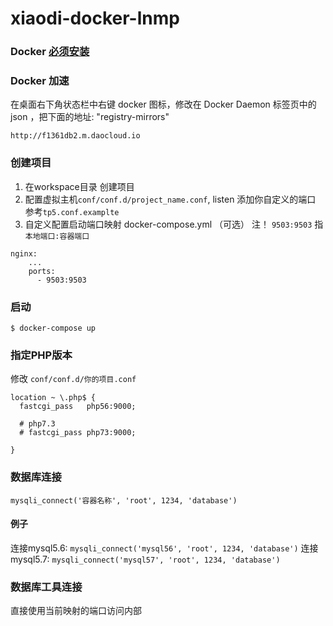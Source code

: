 # xiaodi-docker-lnmp

### Docker [必须安装](https://download.docker.com/win/stable/Docker%20for%20Windows%20Installer.exe)

### Docker 加速
在桌面右下角状态栏中右键 docker 图标，修改在 Docker Daemon 标签页中的 json ，把下面的地址:
"registry-mirrors"
~~~
http://f1361db2.m.daocloud.io
~~~

### 创建项目
1. 在workspace目录 创建项目
2. 配置虚拟主机```conf/conf.d/project_name.conf```, listen 添加你自定义的端口 参考```tp5.conf.examplte```
3. 自定义配置启动端口映射 docker-compose.yml （可选）
注！ ```9503:9503``` 指 ```本地端口:容器端口```
~~~
nginx:
    ...
    ports:
      - 9503:9503
~~~

### 启动
~~~
$ docker-compose up
~~~

### 指定PHP版本
修改 ```conf/conf.d/你的项目.conf```
~~~
location ~ \.php$ {
  fastcgi_pass   php56:9000;

  # php7.3
  # fastcgi_pass php73:9000;

}
~~~

### 数据库连接
~~~
mysqli_connect('容器名称', 'root', 1234, 'database')
~~~
#### 例子
连接mysql5.6: ```mysqli_connect('mysql56', 'root', 1234, 'database')```
连接mysql5.7: ```mysqli_connect('mysql57', 'root', 1234, 'database')```

### 数据库工具连接
直接使用当前映射的端口访问内部
